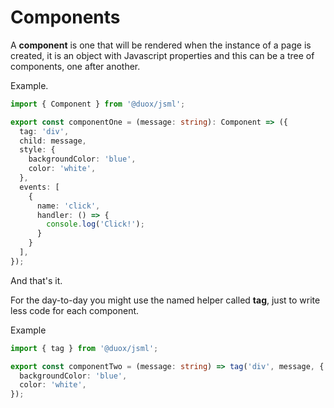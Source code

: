# Components

A **component** is one that will be rendered when the instance of a page is created, it is an object with Javascript properties and this can be a tree of components, one after another.

Example.

```typescript
import { Component } from '@duox/jsml';

export const componentOne = (message: string): Component => ({
  tag: 'div',
  child: message,
  style: {
    backgroundColor: 'blue',
    color: 'white',
  },
  events: [
    {
      name: 'click',
      handler: () => {
        console.log('Click!');
      }
    }
  ],
});
```

And that's it.

For the day-to-day you might use the named helper called **tag**, just to write less code for each component.

Example 

```typescript
import { tag } from '@duox/jsml';

export const componentTwo = (message: string) => tag('div', message, {
  backgroundColor: 'blue',
  color: 'white',
});
```

